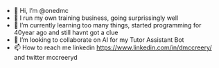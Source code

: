 - 👋 Hi, I’m @onedmc
- 👀 I run my own training business, going surprissingly well
- 🌱 I’m currently learning too many things, started programming for 40year ago and still havnt got a clue
- 💞️ I’m looking to collaborate on AI for my Tutor Assistant Bot
- 📫 How to reach me linkedin https://www.linkedin.com/in/dmccreery/ and twitter mccreeryd 

<!---
onedmc/onedmc is a ✨ special ✨ repository because its `README.md` (this file) appears on your GitHub profile.
You can click the Preview link to take a look at your changes.
--->
